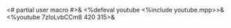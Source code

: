<# partial user macro #>&
<%defeval youtube <%include youtube.mpp>>&
<%youtube 7zIoLvbCCm8 420 315>&
